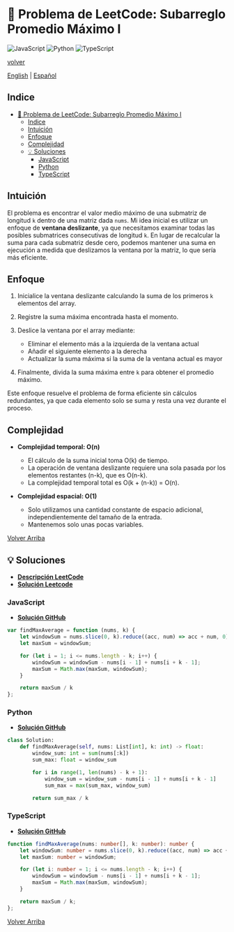 # 🤔 Problema de LeetCode: Subarreglo Promedio Máximo I

![JavaScript](https://img.shields.io/badge/JavaScript-F7DF1E?logo=javascript&logoColor=black)
![Python](https://img.shields.io/badge/Python-3776AB?logo=python&logoColor=white)
![TypeScript](https://img.shields.io/badge/TypeScript-3178C6?logo=typescript&logoColor=white)

[volver](../README.md)

[English](./643.MaximumAverageSubarrayI.md) | [Español](./643.MaximumAverageSubarrayI-es.md)

## Indice

- [🤔 Problema de LeetCode: Subarreglo Promedio Máximo I](#-problema-de-leetcode-subarreglo-promedio-máximo-i)
  - [Indice](#indice)
  - [Intuición](#intuición)
  - [Enfoque](#enfoque)
  - [Complejidad](#complejidad)
  - [💡 Soluciones](#-soluciones)
    - [JavaScript](#javascript)
    - [Python](#python)
    - [TypeScript](#typescript)

## Intuición

El problema es encontrar el valor medio máximo de una submatriz de longitud `k` dentro de una matriz dada `nums`. Mi idea inicial es utilizar un enfoque de **ventana deslizante**, ya que necesitamos examinar todas las posibles submatrices consecutivas de longitud `k`. En lugar de recalcular la suma para cada submatriz desde cero, podemos mantener una suma en ejecución a medida que deslizamos la ventana por la matriz, lo que sería más eficiente.

## Enfoque

1. Inicialice la ventana deslizante calculando la suma de los primeros `k` elementos del array.

2. Registre la suma máxima encontrada hasta el momento.

3. Deslice la ventana por el array mediante:

    - Eliminar el elemento más a la izquierda de la ventana actual
    - Añadir el siguiente elemento a la derecha
    - Actualizar la suma máxima si la suma de la ventana actual es mayor

4. Finalmente, divida la suma máxima entre `k` para obtener el promedio máximo.

Este enfoque resuelve el problema de forma eficiente sin cálculos redundantes, ya que cada elemento solo se suma y resta una vez durante el proceso.

## Complejidad

- **Complejidad temporal: O(n)**

    - El cálculo de la suma inicial toma O(k) de tiempo.
    - La operación de ventana deslizante requiere una sola pasada por los elementos restantes   (n-k), que es O(n-k).
    - La complejidad temporal total es O(k + (n-k)) = O(n).

- **Complejidad espacial: O(1)**

    - Solo utilizamos una cantidad constante de espacio adicional, independientemente del   tamaño de la entrada.
    - Mantenemos solo unas pocas variables.

[Volver Arriba](#indice)

## 💡 Soluciones

- **[Descripción LeetCode](https://leetcode.com/problems/maximum-average-subarray-i/description/?envType=study-plan-v2&envId=leetcode-75)**
- **[Solución Leetcode](https://leetcode.com/problems/maximum-average-subarray-i/solutions/6652997/efficient-solution-python-typescript-javascript/?envType=study-plan-v2&envId=leetcode-75)**

### JavaScript

- **[Solución GitHub](../solutions/JavaScript/643.MaximumAverageSubarrayI.js)**

```javascript
var findMaxAverage = function (nums, k) {
    let windowSum = nums.slice(0, k).reduce((acc, num) => acc + num, 0);
    let maxSum = windowSum;

    for (let i = 1; i <= nums.length - k; i++) {
        windowSum = windowSum - nums[i - 1] + nums[i + k - 1];
        maxSum = Math.max(maxSum, windowSum);
    }

    return maxSum / k
};
```

### Python

- **[Solución GitHub](../solutions/Python/643.MaximumAverageSubarrayI.py)**

```python
class Solution:
    def findMaxAverage(self, nums: List[int], k: int) -> float:
        window_sum: int = sum(nums[:k])
        sum_max: float = window_sum

        for i in range(1, len(nums) - k + 1):
            window_sum = window_sum - nums[i - 1] + nums[i + k - 1]
            sum_max = max(sum_max, window_sum)

        return sum_max / k
```

### TypeScript

- **[Solución GitHub](../solutions/TypeScript/643.MaximumAverageSubarrayI.ts)**

```typescript
function findMaxAverage(nums: number[], k: number): number {
    let windowSum: number = nums.slice(0, k).reduce((acc, num) => acc + num, 0);
    let maxSum: number = windowSum;

    for (let i: number = 1; i <= nums.length - k; i++) {
        windowSum = windowSum - nums[i - 1] + nums[i + k - 1];
        maxSum = Math.max(maxSum, windowSum);
    }

    return maxSum / k;
};
```

[Volver Arriba](#indice)
